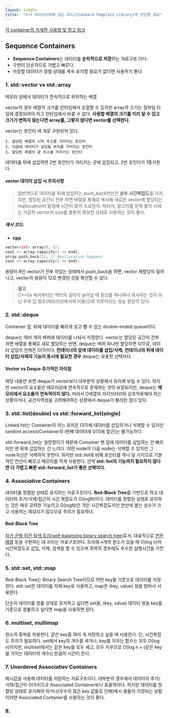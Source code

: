 ```yaml
---
layout: single
title:  "C++ 라이브러리에 있는 STL(Staneard Template Library)의 간단한 개요"
---
```


[각 container의 자세한 사용법 및 참고 링크](https://en.cppreference.com/w/cpp/container)

Sequence Containers
---
- **Sequence Containers**는 데이터를 **순차적으로 저장**하는 자료구조 이다.
- 구현이 단순하므로 가볍고 빠르다.
- 저장할 데이터가 정렬 상태를 계속 유지할 필요가 없다면 사용하기 좋다.

### 1. std::vector vs std::array
메모리 상에서 데이터가 연속적으로 위치하는 배열

vector의 경우 배열의 크기를 런타임에서 조절할 수 있지만 array의 크기는 컴파일 타임에 결정되어야 하고 런타임에서 바꿀 수 없다. **사용할 배열의 크기를 미리 알 수 있고 크기가 변하지 않는다면 array를, 그렇지 않다면 vector를 선택한다.**

vector는 포인터 세 개로 구현되어 있다.

    1. 할당된 배열의 시작 주소를 가리키는 포인터
    2. 다음에 데이터가 삽입될 위치를 가리키는 포인터
    3. 할당된 배열의 끝 주소를 가리키는 포인터

데이터를 뒤에 삽입하면 2번 포인터가 가리키는 곳에 삽입되고, 2번 포인터가 1증가한다.

#### vector 데이터 삽입 시 주의사항
>일반적으로 데이터를 뒤에 삽입하는 push_back연산은 **상수 시간복잡도**를 가지지만, 할당된 공간이 전부 차면 배열을 통쨰로 복사해 새로운 vector에 할당하는 reallocation이 발생해 시간이 많이 소요된다. 따라서, 알고리즘 문제 풀이 시에는 가급적 vector의 size를 충분히 확보한 상태로 사용하는 것이 좋다.

##### 예시 코드:
- **cpp**
```cpp
vector<int> array(8, 1);
cout << array.capacity() << endl;
array.push_back(2); // Reallocation happens
cout << array.capacity() << endl;
```
용량이 8인 vector가 전부 차있는 상태에서 push_back을 하면, vector 재할당이 일어나고, vector의 용량이 12로 변경된 것을 확인할 수 있다.
>**참고**   
C++0x 에서부터는 백터의 길이가 늘어날 때 원소를 하나하나 복사하는 것이 아닌 우측 값 참조(메모리상에서의 이동)으로 이루어지는 성능 향상이 있다.

### 2. std::deque
Container 앞, 뒤에 데이터를 빠르게 넣고 뺄 수 있는 double-ended queue이다.

deque는 여러 개의 버퍼에 데이터를 나눠서 저장한다. vector는 할당된 공간이 전부 차면 배열을 통째로 새로 할당하는 반면, deque는 버퍼 하나만 할당하면 되므로, 데이터 삽입이 언제든 O(1)이다. **컨테이너의 앞에 데이터를 삽입/삭제, 컨테이너의 뒤에 데이터 삽입/삭제의 기능이 동시에 필요한 경우** deque는 유용한 선택이다.

#### Vector vs Deque 추가적인 차이점
해당 내용만 보면 deque가 vector보다 대부분의 상황에서 유리해 보일 수 있다. 하지만 vector의 요소들은 메모리상에 연속적으로 존재하는 것이 보장되지만, deque는 **메모리에서 요소들이 연속적이지 않다.** 따라서 C배열의 라이브러리와 상호작용해야 하는 상황이거나, 공간지역성을 고려해야하는 상황에서 deque가 불리한 점이 있다.

### 3. std::list(double) vs std::forward_list(single)
Linked list는 Container의 어느 위치든 O(1)에 데이터를 삽입하거나 삭제할 수 있지만 random access(Container의 i번째 데이터에 O(1)에 접근)는 불가능하다.

std::forward_list는 일방향이기 때문에 Container 맨 앞에 데이터를 삽입하는 건 빠르지만 맨 뒤에 삽입하는 건 느리다. 어떤 node의 다음 node는 삭제할 수 있지만 그 node자신은 삭제하지 못한다. 하지만 std::list에 비해 포인터를 하나 덜 가지므로 기본적인 연산이 빠르고 메모리를 적게 사용한다. 만약 **std::list의 기능까지 필요하지 않다면 더 가볍고 빠른 std::forward_list가 좋은 선택이다.**

### 4. Associative Containers
데이터를 정렬된 상태로 유지하는 자료구조이다. **Red-Black Tree**를 기반으로 하고 데이터의 추가/삭제/접근의 시간 복잡도가 O(logN)이다. 데이터를 정렬된 상태로 유지하는 것은 매우 강력한 기능이고 O(logN)은 적은 시간복잡도지만 연산에 붙는 상수가 크고 사용하는 메모리가 많으므로 주의가 필요하다.

#### Red-Black Tree
[자가 균형 이진 탐색 트리(self-balancing binary search tree)](https://ko.wikipedia.org/wiki/%EB%A0%88%EB%93%9C-%EB%B8%94%EB%9E%99_%ED%8A%B8%EB%A6%AC)로서, 대표적으로 [연관배열](https://ko.wikipedia.org/wiki/%EC%97%B0%EA%B4%80_%EB%B0%B0%EC%97%B4) 등을 구현하는 데 쓰이는 자료구조이다. 트리에 n개의 원소가 있을 때 O(log n)의 시간복잡도로 삽입, 삭제, 검색을 할 수 있으며 최악의 경우에도 우수한 실행시간을 가진다.

### 5. std::set, std::map
Red-Black Tree는 Binary Search Tree이므로 어떤 key를 기준으로 데이터를 저장한다. std::set은 데이터를 자체 key로 사용하고, map은 (key, value) 쌍을 받아서 사용한다.

단순히 데이터를 정룔 상태로 유지하고 싶다면 set을, (key, value) 데이터 쌍을 key를 기준으로 정룔하고 싶다면 map을 사용하면 된다.

### 6. multiset, multimap
원소의 중복을 허용한다. 같은 key를 여러 개 저장하고 싶을 때 사용한다. 단, 시간복잡도 주의가 필요하다. set에서 key의 개수를 세거나, key를 지우는 함수는 모두 O(log n)이지만, multiset에서는 같은 key를 모두 세고, 모두 지우므로 O(log n + (같은 key를 가지는 데이터의 개수)) 만큼의 시간이 든다.

### 7. Unordered Associatiev Containers
해시값을 사용해 데이터를 저장하는 자료구조이다. 대부분의 경우에서 데이터의 추가/삭제/접근이 O(1)이므로 Associated Container보다 효율적이다. 하지만 데이터를 정렬된 상태로 유지해야 하거나(무수히 많은 key 값들로 인해)해시 충돌이 걱정되는 상황이라면 Associated Container를 사용하는 것이 좋다.

### 8. 